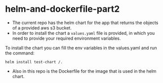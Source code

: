 # helm-and-dockerfile-part2

- The current repo has the helm chart for the app that returns the objects of a provided aws s3 bucket.
- In order to install the chart a `values.yaml` file is provided, in which you need to provide your required environment variables.

To install the chart you can fill the env variables in the values.yaml and run the command:
```
helm install test-chart /. 
```

- Also in this repo is the Dockerfile for the image that is used in the helm chart.